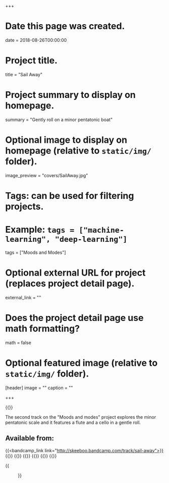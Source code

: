 +++
# Date this page was created.
date = 2018-08-26T00:00:00

# Project title.
title = "Sail Away"

# Project summary to display on homepage.
summary = "Gently roll on a minor pentatonic boat"

# Optional image to display on homepage (relative to `static/img/` folder).
image_preview = "covers/SailAway.jpg"

# Tags: can be used for filtering projects.
# Example: `tags = ["machine-learning", "deep-learning"]`
tags = ["Moods and Modes"]

# Optional external URL for project (replaces project detail page).
external_link = ""

# Does the project detail page use math formatting?
math = false

# Optional featured image (relative to `static/img/` folder).
[header]
image = ""
caption = ""

+++

{{<bandcamp title="Sail Away" track="1637118396" link="http://skeeboo.bandcamp.com/track/sail-away">}}

The second track on the "Moods and modes" project explores the minor pentatonic scale and it features a flute and a cello in a gentle roll.

## Available from:

{{<bandcamp_link link="http://skeeboo.bandcamp.com/track/sail-away">}}
{{<itunes link="https://itunes.apple.com/us/album/sail-away-single/">}}
{{<amazon link="http://www.amazon.com/gp/product/B07GVPNJBZ/">}}
{{<spotify link="https://open.spotify.com/track/4AVJv7O9FNe6i7T7ZdiPxR?si=jF_Hm_IoRIW-X58IDdcPFg">}}
{{<youtube link="https://youtu.be/qvcRzvey-UU">}}
{{<deezer link="https://www.deezer.com/album/71654472">}}
{{<napster link="https://us.napster.com/artist/skeeboo/album/sail-away">}}

{{<figure src="/img/covers/SailAway.jpg" width="320" link="https://distrokid.com/hyperfollow/skeeboo/erKH" target="_blank">}}
